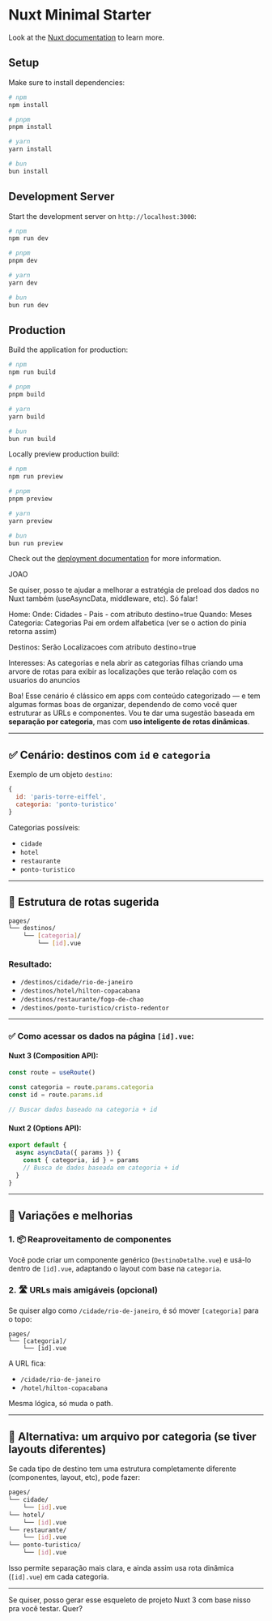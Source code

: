 # Nuxt Minimal Starter

Look at the [Nuxt documentation](https://nuxt.com/docs/getting-started/introduction) to learn more.

## Setup

Make sure to install dependencies:

```bash
# npm
npm install

# pnpm
pnpm install

# yarn
yarn install

# bun
bun install
```

## Development Server

Start the development server on `http://localhost:3000`:

```bash
# npm
npm run dev

# pnpm
pnpm dev

# yarn
yarn dev

# bun
bun run dev
```

## Production

Build the application for production:

```bash
# npm
npm run build

# pnpm
pnpm build

# yarn
yarn build

# bun
bun run build
```

Locally preview production build:

```bash
# npm
npm run preview

# pnpm
pnpm preview

# yarn
yarn preview

# bun
bun run preview
```

Check out the [deployment documentation](https://nuxt.com/docs/getting-started/deployment) for more information.

JOAO

Se quiser, posso te ajudar a melhorar a estratégia de preload dos dados no Nuxt também (useAsyncData, middleware, etc). Só falar!


Home: 
Onde: Cidades - Pais - com atributo destino=true
Quando: Meses
Categoria: Categorias Pai em ordem alfabetica (ver se o action do pinia retorna assim)

Destinos: Serão Localizacoes com atributo destino=true

Interesses: As categorias e nela abrir as categorias filhas criando uma arvore de rotas para exibir as localizações que terão relação com os usuarios do anuncios


Boa! Esse cenário é clássico em apps com conteúdo categorizado — e tem algumas formas boas de organizar, dependendo de como você quer estruturar as URLs e componentes. Vou te dar uma sugestão baseada em **separação por categoria**, mas com **uso inteligente de rotas dinâmicas**.

---

## ✅ Cenário: destinos com `id` e `categoria`

Exemplo de um objeto `destino`:

```js
{
  id: 'paris-torre-eiffel',
  categoria: 'ponto-turistico'
}
```

Categorias possíveis:

* `cidade`
* `hotel`
* `restaurante`
* `ponto-turistico`

---

## 📁 Estrutura de rotas sugerida

```bash
pages/
└── destinos/
    └── [categoria]/
        └── [id].vue
```

### Resultado:

* `/destinos/cidade/rio-de-janeiro`
* `/destinos/hotel/hilton-copacabana`
* `/destinos/restaurante/fogo-de-chao`
* `/destinos/ponto-turistico/cristo-redentor`

---

### ✅ Como acessar os dados na página `[id].vue`:

#### Nuxt 3 (Composition API):

```ts
const route = useRoute()

const categoria = route.params.categoria
const id = route.params.id

// Buscar dados baseado na categoria + id
```

#### Nuxt 2 (Options API):

```js
export default {
  async asyncData({ params }) {
    const { categoria, id } = params
    // Busca de dados baseada em categoria + id
  }
}
```

---

## 🧠 Variações e melhorias

### 1. 📦 Reaproveitamento de componentes

Você pode criar um componente genérico (`DestinoDetalhe.vue`) e usá-lo dentro de `[id].vue`, adaptando o layout com base na `categoria`.

### 2. 🛣️ URLs mais amigáveis (opcional)

Se quiser algo como `/cidade/rio-de-janeiro`, é só mover `[categoria]` para o topo:

```
pages/
└── [categoria]/
    └── [id].vue
```

A URL fica:

* `/cidade/rio-de-janeiro`
* `/hotel/hilton-copacabana`

Mesma lógica, só muda o path.

---

## 🔄 Alternativa: um arquivo por categoria (se tiver layouts diferentes)

Se cada tipo de destino tem uma estrutura completamente diferente (componentes, layout, etc), pode fazer:

```bash
pages/
└── cidade/
    └── [id].vue
└── hotel/
    └── [id].vue
└── restaurante/
    └── [id].vue
└── ponto-turistico/
    └── [id].vue
```

Isso permite separação mais clara, e ainda assim usa rota dinâmica (`[id].vue`) em cada categoria.

---

Se quiser, posso gerar esse esqueleto de projeto Nuxt 3 com base nisso pra você testar. Quer?
